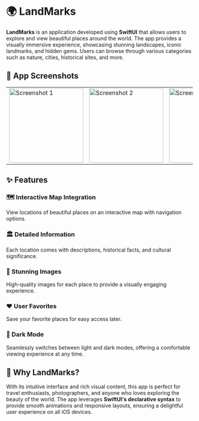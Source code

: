 # 🌍 LandMarks

**LandMarks** is an application developed using **SwiftUI** that allows users to explore and view beautiful places around the world. The app provides a visually immersive experience, showcasing stunning landscapes, iconic landmarks, and hidden gems. Users can browse through various categories such as nature, cities, historical sites, and more.

## 📱 App Screenshots

<table>
  <tr>
    <td><img src="https://github.com/user-attachments/assets/558039ac-67e7-4849-93c5-6c6411cd8bfb" alt="Screenshot 1" width="200"/></td>
    <td><img src="https://github.com/user-attachments/assets/eacfb501-0bd0-4004-817a-520963eed60f" alt="Screenshot 2" width="200"/></td>
    <td><img src="https://github.com/user-attachments/assets/6bbbdc08-429c-404f-8a3b-90d8c0c2359a" alt="Screenshot 3" width="200"/></td>
    <td><img src="https://github.com/user-attachments/assets/1db58925-f82c-4c16-a8ad-11109508479b" alt="Screenshot 4" width="200"/></td>
  </tr>
</table>

## ✨ Features

### 🗺️ Interactive Map Integration  
View locations of beautiful places on an interactive map with navigation options.

### 🏛️ Detailed Information  
Each location comes with descriptions, historical facts, and cultural significance.

### 🌄 Stunning Images  
High-quality images for each place to provide a visually engaging experience.

### ❤️ User Favorites  
Save your favorite places for easy access later.

### 🌙 Dark Mode  
Seamlessly switches between light and dark modes, offering a comfortable viewing experience at any time.

## 📱 Why LandMarks?

With its intuitive interface and rich visual content, this app is perfect for travel enthusiasts, photographers, and anyone who loves exploring the beauty of the world. The app leverages **SwiftUI's declarative syntax** to provide smooth animations and responsive layouts, ensuring a delightful user experience on all iOS devices.

